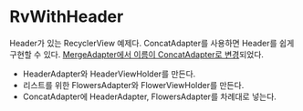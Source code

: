 # RvWithHeader
Header가 있는 RecyclerView 예제다. ConcatAdapter를 사용하면 Header를 쉽게 구현할 수 있다. [MergeAdapter에서 이름이 ConcatAdapter로 변경](https://developer.android.com/jetpack/androidx/releases/recyclerview#recyclerview-1.2.0-alpha04)되었다.

- HeaderAdapter와 HeaderViewHolder를 만든다.
- 리스트를 위한 FlowersAdapter와 FlowerViewHolder를 만든다.
- ConcatAdapter에 HeaderAdapter, FlowersAdapter를 차례대로 넣는다.